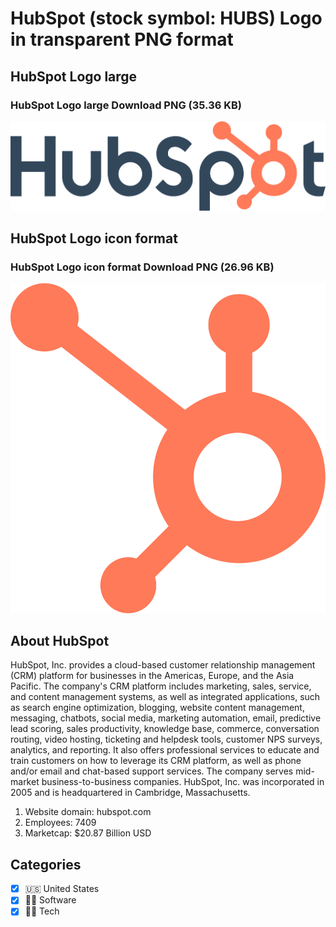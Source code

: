# HubSpot (stock symbol: HUBS) Logo in transparent PNG format

## HubSpot Logo large

### HubSpot Logo large Download PNG (35.36 KB)

![HubSpot Logo large Download PNG (35.36 KB)](/img/orig/HUBS_BIG-036923c4.png)

## HubSpot Logo icon format

### HubSpot Logo icon format Download PNG (26.96 KB)

![HubSpot Logo icon format Download PNG (26.96 KB)](/img/orig/HUBS-3bd277ce.png)

## About HubSpot

HubSpot, Inc. provides a cloud-based customer relationship management (CRM) platform for businesses in the Americas, Europe, and the Asia Pacific. The company's CRM platform includes marketing, sales, service, and content management systems, as well as integrated applications, such as search engine optimization, blogging, website content management, messaging, chatbots, social media, marketing automation, email, predictive lead scoring, sales productivity, knowledge base, commerce, conversation routing, video hosting, ticketing and helpdesk tools, customer NPS surveys, analytics, and reporting. It also offers professional services to educate and train customers on how to leverage its CRM platform, as well as phone and/or email and chat-based support services. The company serves mid-market business-to-business companies. HubSpot, Inc. was incorporated in 2005 and is headquartered in Cambridge, Massachusetts.

1. Website domain: hubspot.com
2. Employees: 7409
3. Marketcap: $20.87 Billion USD


## Categories
- [x] 🇺🇸 United States
- [x] 👨‍💻 Software
- [x] 👩‍💻 Tech
